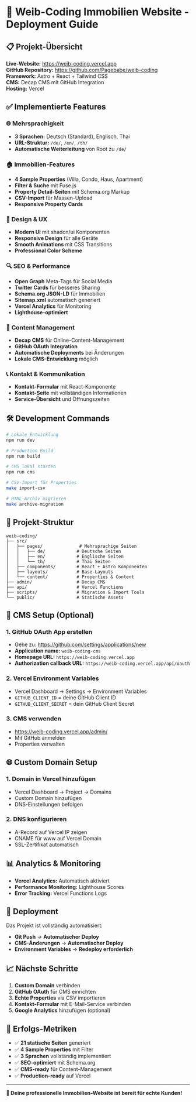 # 🚀 Weib-Coding Immobilien Website - Deployment Guide

## 📋 Projekt-Übersicht

**Live-Website:** https://weib-coding.vercel.app  
**GitHub Repository:** https://github.com/Pagebabe/weib-coding  
**Framework:** Astro + React + Tailwind CSS  
**CMS:** Decap CMS mit GitHub Integration  
**Hosting:** Vercel  

## ✅ Implementierte Features

### 🌐 **Mehrsprachigkeit**
- **3 Sprachen:** Deutsch (Standard), Englisch, Thai
- **URL-Struktur:** `/de/`, `/en/`, `/th/`
- **Automatische Weiterleitung** von Root zu `/de/`

### 🏠 **Immobilien-Features**
- **4 Sample Properties** (Villa, Condo, Haus, Apartment)
- **Filter & Suche** mit Fuse.js
- **Property Detail-Seiten** mit Schema.org Markup
- **CSV-Import** für Massen-Upload
- **Responsive Property Cards**

### 🎨 **Design & UX**
- **Modern UI** mit shadcn/ui Komponenten
- **Responsive Design** für alle Geräte
- **Smooth Animations** mit CSS Transitions
- **Professional Color Scheme**

### 🔍 **SEO & Performance**
- **Open Graph** Meta-Tags für Social Media
- **Twitter Cards** für besseres Sharing
- **Schema.org JSON-LD** für Immobilien
- **Sitemap.xml** automatisch generiert
- **Vercel Analytics** für Monitoring
- **Lighthouse-optimiert**

### 📝 **Content Management**
- **Decap CMS** für Online-Content-Management
- **GitHub OAuth Integration**
- **Automatische Deployments** bei Änderungen
- **Lokale CMS-Entwicklung** möglich

### 📞 **Kontakt & Kommunikation**
- **Kontakt-Formular** mit React-Komponente
- **Kontakt-Seite** mit vollständigen Informationen
- **Service-Übersicht** und Öffnungszeiten

## 🛠️ Development Commands

```bash
# Lokale Entwicklung
npm run dev

# Production Build
npm run build

# CMS lokal starten
npm run cms

# CSV-Import für Properties
make import-csv

# HTML-Archiv migrieren
make archive-migration
```

## 📁 Projekt-Struktur

```
weib-coding/
├── src/
│   ├── pages/              # Mehrsprachige Seiten
│   │   ├── de/            # Deutsche Seiten
│   │   ├── en/            # Englische Seiten
│   │   └── th/            # Thai Seiten
│   ├── components/        # React + Astro Komponenten
│   ├── layouts/           # Base-Layouts
│   └── content/           # Properties & Content
├── admin/                 # Decap CMS
├── api/                   # Vercel Functions
├── scripts/               # Migration & Import Tools
└── public/                # Statische Assets
```

## 🔧 CMS Setup (Optional)

### 1. GitHub OAuth App erstellen
- Gehe zu: https://github.com/settings/applications/new
- **Application name:** `weib-coding-cms`
- **Homepage URL:** `https://weib-coding.vercel.app`
- **Authorization callback URL:** `https://weib-coding.vercel.app/api/oauth`

### 2. Vercel Environment Variables
- Vercel Dashboard → Settings → Environment Variables
- `GITHUB_CLIENT_ID` = deine GitHub Client ID
- `GITHUB_CLIENT_SECRET` = dein GitHub Client Secret

### 3. CMS verwenden
- https://weib-coding.vercel.app/admin/
- Mit GitHub anmelden
- Properties verwalten

## 🌐 Custom Domain Setup

### 1. Domain in Vercel hinzufügen
- Vercel Dashboard → Project → Domains
- Custom Domain hinzufügen
- DNS-Einstellungen befolgen

### 2. DNS konfigurieren
- A-Record auf Vercel IP zeigen
- CNAME für www auf Vercel Domain
- SSL-Zertifikat automatisch

## 📊 Analytics & Monitoring

- **Vercel Analytics:** Automatisch aktiviert
- **Performance Monitoring:** Lighthouse Scores
- **Error Tracking:** Vercel Functions Logs

## 🚀 Deployment

Das Projekt ist vollständig automatisiert:
- **Git Push** → **Automatischer Deploy**
- **CMS-Änderungen** → **Automatischer Deploy**
- **Environment Variables** → **Redeploy erforderlich**

## 📈 Nächste Schritte

1. **Custom Domain** verbinden
2. **GitHub OAuth** für CMS einrichten
3. **Echte Properties** via CSV importieren
4. **Kontakt-Formular** mit E-Mail-Service verbinden
5. **Google Analytics** hinzufügen (optional)

## 🎯 Erfolgs-Metriken

- ✅ **21 statische Seiten** generiert
- ✅ **4 Sample Properties** mit Filter
- ✅ **3 Sprachen** vollständig implementiert
- ✅ **SEO-optimiert** mit Schema.org
- ✅ **CMS-ready** für Content-Management
- ✅ **Production-ready** auf Vercel

---

**🎉 Deine professionelle Immobilien-Website ist bereit für echte Kunden!**
